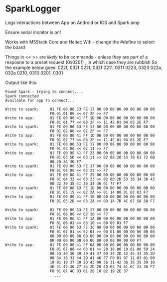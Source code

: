# SparkLogger
Logs interactions between App on Android or IOS and Spark amp

Ensure serial monitor is on!

Works with M5Stack Core and Heltec Wifi - change the #define to select the board

Things in <<  >> are *likely* to be commands - unless they are part of a resposne to a preset request (0x0201) , in which case they are rubbish
So the example below goes:
022f, 032f
022f, 032f
0211, 0311
0223, 0323
022a, 032a
0210, 0310
0201, 0301

Output like this:

```
Found Spark - trying to connect....
Spark connected
Available for app to connect...

Write to spark:     01 FE 00 00 53 FE 17 00 00 00 00 00 00 00 00 00 
                    F0 01 01 00 << 02 2F >> F7 
Write to app:       01 FE 00 00 41 FF 1D 00 00 00 00 00 00 00 00 00 
                    F0 01 01 77 << 03 2F >> 11 4E 01 04 03 2E F7 
Write to spark:     01 FE 00 00 53 FE 17 00 00 00 00 00 00 00 00 00 
                    F0 01 02 00 << 02 2F >> F7 
Write to app:       01 FE 00 00 41 FF 1D 00 00 00 00 00 00 00 00 00 
                    F0 01 02 77 << 03 2F >> 11 4E 01 04 03 2E F7 
Write to spark:     01 FE 00 00 53 FE 17 00 00 00 00 00 00 00 00 00 
                    F0 01 03 00 << 02 11 >> F7 
Write to app:       01 FE 00 00 41 FF 23 00 00 00 00 00 00 00 00 00 
                    F0 01 03 5D << 03 11 >> 02 08 28 53 70 61 72 6B 
                    00 20 34 30 F7 
Write to spark:     01 FE 00 00 53 FE 17 00 00 00 00 00 00 00 00 00 
                    F0 01 04 00 << 02 23 >> F7 
Write to app:       01 FE 00 00 41 FF 29 00 00 00 00 00 00 00 00 00 
                    F0 01 04 32 << 03 23 >> 02 0D 2D 53 30 34 30 43 
                    00 32 30 35 41 36 34 36 01 77 F7 
Write to spark:     01 FE 00 00 53 FE 1D 00 00 00 00 00 00 00 00 00 
                    F0 01 05 15 << 02 2A >> 01 14 00 01 02 03 F7 
Write to app:       01 FE 00 00 41 FF 1E 00 00 00 00 00 00 00 00 00 
                    F0 01 05 2D << 03 2A >> 0D 14 7D 4C 07 5A 58 F7 
                    
Write to spark:     01 FE 00 00 53 FE 17 00 00 00 00 00 00 00 00 00 
                    F0 01 06 00 << 02 10 >> F7 
Write to app:       01 FE 00 00 41 FF 1A 00 00 00 00 00 00 00 00 00 
                    F0 01 06 03 << 03 10 >> 00 00 03 F7 
Write to spark:     01 FE 00 00 53 FE 3C 00 00 00 00 00 00 00 00 00 
                    F0 01 07 01 << 02 01 >> 00 01 00 00 00 00 00 00 
                    00 00 00 00 00 00 00 00 00 00 00 00 00 00 00 00 
                    00 00 00 00 00 00 00 00 00 00 00 00 00 F7 
Write to app:       01 FE 00 00 41 FF 6A 00 00 00 00 00 00 00 00 00 
                    F0 01 07 08 << 03 01 >> 20 10 00 19 01 00 59 24 
                    00 43 30 30 39 39 41 37 00 39 2D 42 45 33 35 2D 
                    00 34 38 32 44 2D 41 46 F7 F0 01 07 11 03 01 00 
                    10 01 19 37 30 2D 43 00 36 31 42 36 36 35 39 10 
                    36 31 42 30 27 34 2D 20 4D 65 74 61 6C 23 30 F7 
                    F0 01 07 4C 03 01 20 10 02 19 2E 37 
                    .....




```

